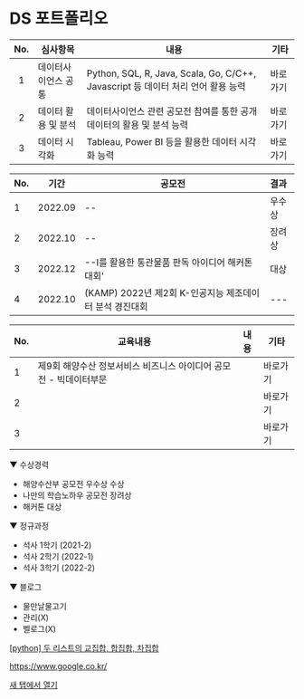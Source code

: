 # DS 포트폴리오

| No. | 심사항목 | 내용 | 기타 |
|:----------:|----------|----------|----------|
|1|데이터사이언스 공통| Python, SQL, R, Java, Scala, Go, C/C++, Javascript 등 데이터 처리 언어 활용 능력  |바로가기|
|2|데이터 활용 및 분석| 데이터사이언스 관련 공모전 참여를 통한 공개 데이터의 활용 및 분석 능력  |바로가기|
|3|데이터 시각화| Tableau, Power BI 등을 활용한 데이터 시각화 능력  |바로가기|


| No. | 기간 | 공모전 | 결과 |
|---------|---------|---------|:---------|
| 1 | 2022.09 |-- | 우수상 |
| 2 | 2022.10 | --  | 장려상 |
| 3 | 2022.12 | --I를 활용한 통관물품 판독 아이디어 해커톤 대회' | 대상 |
| 4 | 2022.10 | (KAMP) 2022년 제2회 K-인공지능 제조데이터 분석 경진대회 | --- |


| No. | 교육내용 | 내용 | 기타 |
|----------|----------|----------|----------|
| 1  | 제9회 해양수산 정보서비스 비즈니스 아이디어 공모전 - 빅데이터부문 |   | 바로가기 |
| 2 |   |   | 바로가기 |
| 3 |   |   | 바로가기 |



▼ 수상경력
- 해양수산부 공모전 우수상 수상
- 나만의 학습노하우 공모전 장려상
- 해커톤 대상

▼ 정규과정
- 석사 1학기 (2021-2)
- 석사 2학기 (2022-1)
- 석사 3학기 (2022-2)

▼ 블로그
- 물만날물고기 
- 관리(X)
- 벨로그(X)

<a href='https://lungfish.tistory.com/entry/python-%EB%91%90-%EB%A6%AC%EC%8A%A4%ED%8A%B8%EC%9D%98-%EA%B5%90%EC%A7%91%ED%95%A9-%ED%95%A9%EC%A7%91%ED%95%A9-%EC%B0%A8%EC%A7%91%ED%95%A9/" target="_blank">'>[python] 두 리스트의 교집합, 합집합, 차집합</a>

<a href="https://www.google.co.kr/" target="_blank"> https://www.google.co.kr/ </a>

<a href="https://www.google.com/" target="_blank">
  
<a href="https://www.google.com/" target="_blank">새 탭에서 열기</a>  
